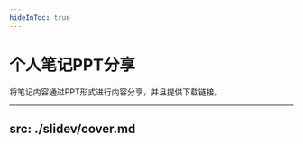 ```yaml
---
hideInToc: true
---
```


# 个人笔记PPT分享

将笔记内容通过PPT形式进行内容分享，并且提供下载链接。


---
src: ./slidev/cover.md
---
